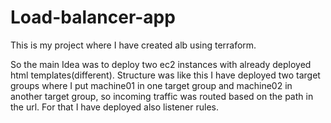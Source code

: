 # Load-balancer-app
This is my project where I have created alb using terraform.

So the main Idea was to deploy two ec2 instances with already deployed html templates(different). Structure was like this I have deployed two target groups
where I put machine01 in one target group and machine02 in another target group, so incoming traffic was routed based on the path in the url. For that I have deployed 
also listener rules.
